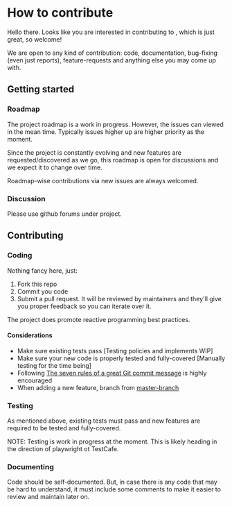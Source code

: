 # How to contribute

Hello there. Looks like you are interested in contributing to [<project-name>](<github-repo>), which is just great, so welcome!
  
We are open to any kind of contribution: code, documentation, bug-fixing (even just reports), feature-requests and anything else you may come up with.

## Getting started

### Roadmap

The project roadmap is a work in progress. However, the issues can viewed in the mean time. Typically issues higher up are higher priority as the moment.

Since the project is constantly evolving and new features are requested/discovered as we go, this roadmap is open for discussions and we expect it to change over time.

Roadmap-wise contributions via new issues are always welcomed.

### Discussion

Please use github forums under project.

## Contributing

### Coding

Nothing fancy here, just:

1. Fork this repo
1. Commit you code
1. Submit a pull request. It will be reviewed by maintainers and they'll give you proper feedback so you can iterate over it.

The project does promote reactive programming best practices.

#### Considerations
- Make sure existing tests pass [Testing policies and implements WIP]
- Make sure your new code is properly tested and fully-covered [Manually testing for the time being]
- Following [The seven rules of a great Git commit message](https://chris.beams.io/posts/git-commit/#seven-rules) is highly encouraged
- When adding a new feature, branch from [master-branch](<project-master-branch>)

### Testing

As mentioned above, existing tests must pass and new features are required to be tested and fully-covered.

NOTE: Testing is work in progress at the moment. This is likely heading in the direction of playwright ot TestCafe.

### Documenting

Code should be self-documented. But, in case there is any code that may be hard to understand, it must include some comments to make it easier to review and maintain later on.
